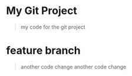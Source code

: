 # My Git Project

> my code for the git project

# feature branch

> another code change
> another code change
